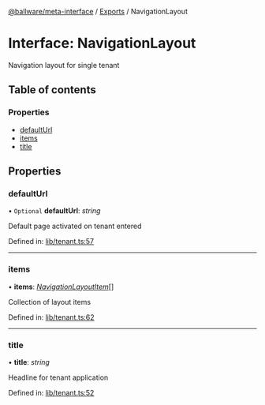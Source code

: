 [@ballware/meta-interface](../README.md) / [Exports](../modules.md) / NavigationLayout

# Interface: NavigationLayout

Navigation layout for single tenant

## Table of contents

### Properties

- [defaultUrl](navigationlayout.md#defaulturl)
- [items](navigationlayout.md#items)
- [title](navigationlayout.md#title)

## Properties

### defaultUrl

• `Optional` **defaultUrl**: *string*

Default page activated on tenant entered

Defined in: [lib/tenant.ts:57](https://github.com/ballware/ballware-client/blob/69c8328/libs/meta-interface/src/lib/tenant.ts#L57)

___

### items

• **items**: [*NavigationLayoutItem*](navigationlayoutitem.md)[]

Collection of layout items

Defined in: [lib/tenant.ts:62](https://github.com/ballware/ballware-client/blob/69c8328/libs/meta-interface/src/lib/tenant.ts#L62)

___

### title

• **title**: *string*

Headline for tenant application

Defined in: [lib/tenant.ts:52](https://github.com/ballware/ballware-client/blob/69c8328/libs/meta-interface/src/lib/tenant.ts#L52)
